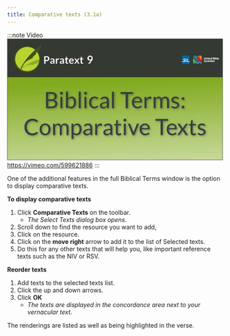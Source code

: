 ```yaml
---
title: Comparative texts (3.1a)
---
```


:::note Video
[![ ](../../media/3.1a.png)](https://vimeo.com/599621886)  
https://vimeo.com/599621886
:::

One of the additional features in the full Biblical Terms window is the option to display comparative texts.

**To display comparative texts**

1.  Click **Comparative Texts** on the toolbar.  
    -  *The Select Texts dialog box opens*.
1.  Scroll down to find the resource you want to add,
1.  Click on the resource.
1.  Click on the **move right** arrow to add it to the list of Selected texts.
1.  Do this for any other texts that will help you, like important reference texts such as the NIV or RSV.

**Reorder texts**

1.  Add texts to the selected texts list.
1.  Click the up and down arrows.
1.  Click **OK**  
    -  *The texts are displayed in the concordance area next to your vernacular text*.

The renderings are listed as well as being highlighted in the verse.

